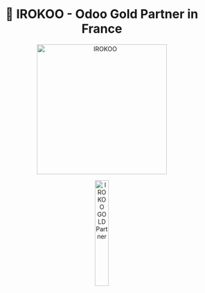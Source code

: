<h1 align="center"> 👋 IROKOO - Odoo Gold Partner in France </h1>

<p align="center">
<a href="https://irokoo.fr" target="_blank"><img align="center" src="https://www.irokoo.fr/web/image/website/1/logo/irOkoo?unique=5497fcd" alt="IROKOO" height="300" width="300" /></a>
</div>

<p align="center">
<a href="https://www.odoo.com/fr_FR/partners/irokoo-6856840?country_id=74" target="_blank"><img align="center" src="https://odoocdn.com/openerp_website/static/src/img/assets/png/odoo_gold_partner_rgb.png" alt="IROKOO GOLD Partner" height="25%" width="25%"/></a>
</p>
